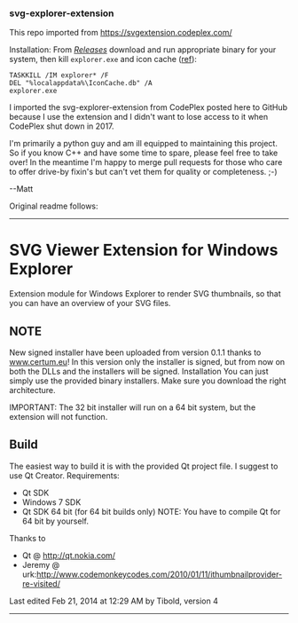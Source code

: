 ### svg-explorer-extension
This repo imported from https://svgextension.codeplex.com/

Installation: From _[Releases](https://github.com/maphew/svg-explorer-extension/releases)_ download and run appropriate binary for your system, then kill `explorer.exe` and icon cache
([ref](https://superuser.com/questions/342052/how-to-get-svg-thumbnails-in-windows-explorer)):
   
    TASKKILL /IM explorer* /F
    DEL "%localappdata%\IconCache.db" /A
    explorer.exe

I imported the svg-explorer-extension from CodePlex posted here to GitHub because I use the extension and I didn't want to lose access to it when CodePlex shut down in 2017. 

I'm primarily a python guy and am ill equipped to maintaining this project. So if you know C++ and have some time to spare, please feel free to take over! In the meantime I'm happy to merge pull requests for those who care to offer drive-by fixin's but can't vet them for quality or completeness. ;-)

--Matt

Original readme follows:

-----
# SVG Viewer Extension for Windows Explorer
Extension module for Windows Explorer to render SVG thumbnails, so that you can have an overview of your SVG files.

## NOTE
New signed installer have been uploaded from version 0.1.1 thanks to www.certum.eu! In this version only the installer is signed, but from now on both the DLLs and the installers will be signed.
Installation
You can just simply use the provided binary installers. Make sure you download the right architecture.

IMPORTANT: The 32 bit installer will run on a 64 bit system, but the extension will not function.

## Build
The easiest way to build it is with the provided Qt project file. I suggest to use Qt Creator. Requirements:

 * Qt SDK
 * Windows 7 SDK
 * Qt SDK 64 bit (for 64 bit builds only) NOTE: You have to compile Qt for 64 bit by yourself.

Thanks to

 * Qt @ http://qt.nokia.com/
 * Jeremy @ urk:http://www.codemonkeycodes.com/2010/01/11/ithumbnailprovider-re-visited/

Last edited Feb 21, 2014 at 12:29 AM by Tibold, version 4

-----
